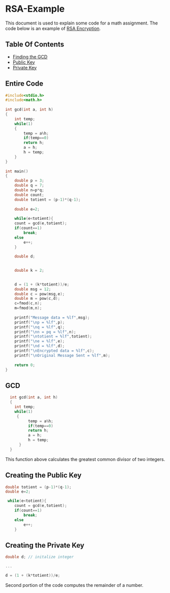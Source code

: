 # RSA-Example

This document is used to explain some code for a math assignment. The code below is an example of [RSA Encryption](https://en.wikipedia.org/wiki/RSA_(cryptosystem)).

## Table Of Contents

- [Finding the GCD](#GCD)
- [Public Key](#PubKey)
- [Private Key](#PrivKey)

## Entire Code

```c
#include<stdio.h>
#include<math.h>
 
int gcd(int a, int h)
{
    int temp;
    while(1)
    {
        temp = a%h;
        if(temp==0)
        return h;
        a = h;
        h = temp;
    }
}
 
int main()
{
    double p = 3;
    double q = 7;
    double n=p*q;
    double count;
    double totient = (p-1)*(q-1);
 
    double e=2;  
 
    while(e<totient){
    count = gcd(e,totient);
    if(count==1)
        break;
    else
        e++;
    }
 
    double d;
 

    double k = 2;
 

    d = (1 + (k*totient))/e;
    double msg = 12;
    double c = pow(msg,e);
    double m = pow(c,d);
    c=fmod(c,n);
    m=fmod(m,n);
 
    printf("Message data = %lf",msg);
    printf("\np = %lf",p);
    printf("\nq = %lf",q);
    printf("\nn = pq = %lf",n);
    printf("\ntotient = %lf",totient);
    printf("\ne = %lf",e);
    printf("\nd = %lf",d);
    printf("\nEncrypted data = %lf",c);
    printf("\nOriginal Message Sent = %lf",m);
 
    return 0;
}
```

## <a name="GCD"></a> GCD

```c
  int gcd(int a, int h)
  {
    int temp;
    while(1)
     {
          temp = a%h;
          if(temp==0)
          return h;
          a = h;
          h = temp;
      }
  }

```

This function above calculates the greatest common divisor of two integers.

## <a name="PubKey"></a> Creating the Public Key

```c
double totient = (p-1)*(q-1);
double e=2; 

 while(e<totient){
    count = gcd(e,totient);
    if(count==1)
        break;
    else
        e++;
    }
```

## <a name="PrivKey"></a> Creating the Private Key

```c
double d; // initalize integer

...

d = (1 + (k*totient))/e;
```

Second portion of the code computes the remainder of a number.
